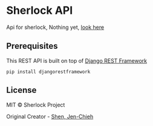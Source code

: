 # Sherlock API

Api for sherlock, Nothing yet, [look here](https://github.com/sherlock-project/api/issues/1)

## Prerequisites

This REST API is built on top of [Django REST Framework](https://www.django-rest-framework.org/)


```
pip install djangorestframework
```

## License

MIT © Sherlock Project

Original Creator - [Shen, Jen-Chieh](https://github.com/jcs090218)
